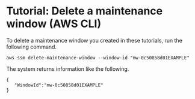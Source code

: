 # Tutorial: Delete a maintenance window \(AWS CLI\)<a name="mw-cli-tutorial-delete-mw"></a>

To delete a maintenance window you created in these tutorials, run the following command\.

```
aws ssm delete-maintenance-window --window-id "mw-0c50858d01EXAMPLE"
```

The system returns information like the following\.

```
{
   "WindowId":"mw-0c50858d01EXAMPLE"
}
```